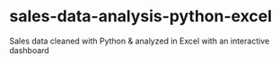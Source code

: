 # sales-data-analysis-python-excel
Sales data cleaned with Python &amp; analyzed in Excel with an interactive dashboard
